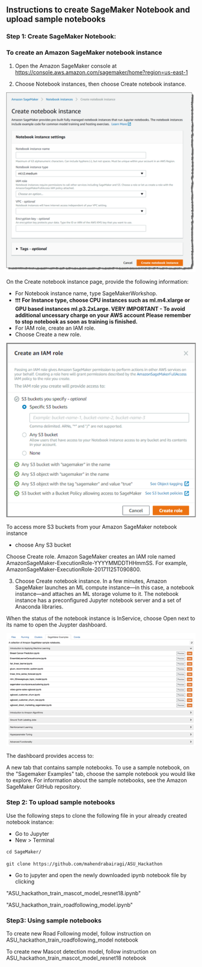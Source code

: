 ## Instructions to create SageMaker Notebook and upload sample notebooks

### Step 1: Create SageMaker Notebook:

### To create an Amazon SageMaker notebook instance

1. Open the Amazon SageMaker console at https://console.aws.amazon.com/sagemaker/home?region=us-east-1

2. Choose Notebook instances, then choose Create notebook instance.

![image 1](pic1.png)

On the Create notebook instance page, provide the following information:
- For Notebook instance name, type SageMakerWorkshop.
- :heavy_exclamation_mark::heavy_exclamation_mark::heavy_exclamation_mark: **For Instance type, choose CPU instances such as ml.m4.xlarge or GPU based instances ml.p3.2xLarge. VERY IMPORTANT - To avoid additional uncessary charge on your AWS account Please remember to stop notebook as soon as training is finished.**
- For IAM role, create an IAM role.
- Choose Create a new role.

![image 2](pic2.png)

To access more S3 buckets from your Amazon SageMaker notebook instance
- choose Any S3 bucket

Choose Create role.
Amazon SageMaker creates an IAM role named AmazonSageMaker-ExecutionRole-YYYYMMDDTHHmmSS. For example, AmazonSageMaker-ExecutionRole-20171125T090800.

3. Choose Create notebook instance.
In a few minutes, Amazon SageMaker launches an ML compute instance—in this case, a notebook instance—and attaches an ML storage volume to it. The notebook instance has a preconfigured Jupyter notebook server and a set of Anaconda libraries. 

When the status of the notebook instance is InService, choose Open next to its name to open the Juypter dashboard.

![image 3](pic3.png)

The dashboard provides access to:

A new tab that contains sample notebooks. To use a sample notebook, on the "Sagemaker Examples" tab, choose the sample notebook you would like to explore. For information about the sample notebooks, see the Amazon SageMaker GitHub repository.

### Step 2: To upload sample notebooks
Use the following steps to clone the following file in your already created notebook instance:
- Go to Jupyter
- New > Terminal

```
cd SageMaker/

git clone https://github.com/mahendrabairagi/ASU_Hackathon

```
- Go to jupyter and open the newly downloaded ipynb notebook file by clicking 

"ASU_hackathon_train_mascot_model_resnet18.ipynb"

"ASU_hackathon_train_roadfollowing_model.ipynb"

### Step3: Using sample notebooks

To create new Road Following model, follow instruction on ASU_hackathon_train_roadfollowing_model notebook

To create new Mascot detection model, follow instruction on ASU_hackathon_train_mascot_model_resnet18 notebook





